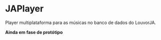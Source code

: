 JAPlayer
=========

Player multiplataforma para as músicas no banco de dados do LouvorJA.

**Ainda em fase de protótipo**

